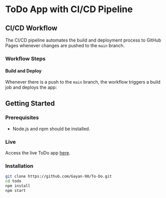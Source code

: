 # ToDo App with CI/CD Pipeline


## CI/CD Workflow

The CI/CD pipeline automates the build and deployment process to GitHub Pages whenever changes are pushed to the `main` branch.

### Workflow Steps

#### Build and Deploy

Whenever there is a push to the `main` branch, the workflow triggers a build job and deploys the app:

## Getting Started

### Prerequisites

- Node.js and npm should be installed.

### Live
Access the live ToDo app [here](https://gayan-98.github.io/To-Do/).

### Installation

   ```bash
   git clone https://github.com/Gayan-98/To-Do.git
   cd todo
   npm install
   npm start
